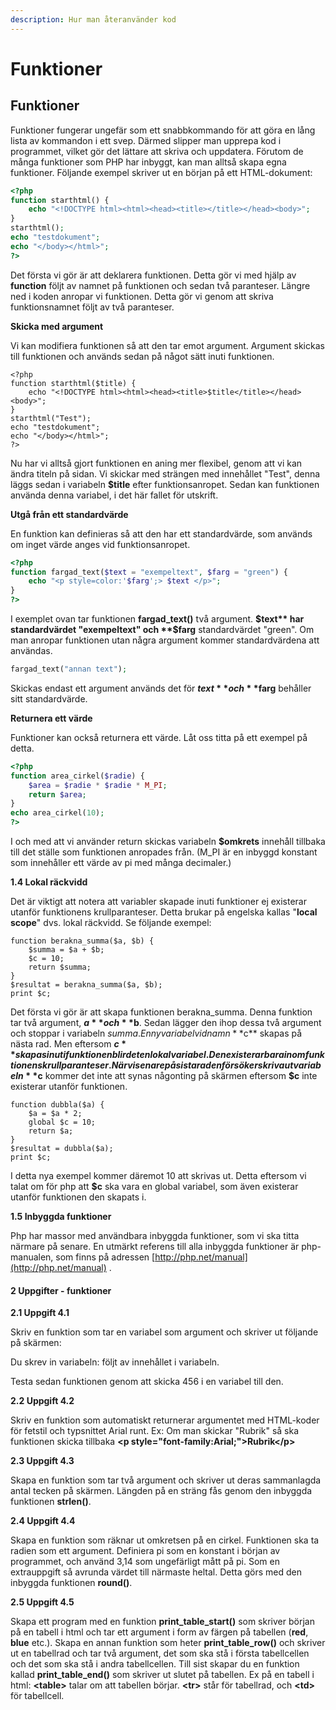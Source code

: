 ```yaml
---
description: Hur man återanvänder kod
---
```


# Funktioner

## Funktioner

Funktioner fungerar ungefär som ett snabbkommando för att göra en lång lista av kommandon i ett svep. Därmed slipper man upprepa kod i programmet, vilket gör det lättare att skriva och uppdatera. Förutom de många funktioner som PHP har inbyggt, kan man alltså skapa egna funktioner. Följande exempel skriver ut en början på ett HTML-dokument:

```php
<?php
function starthtml() {
    echo "<!DOCTYPE html><html><head><title></title></head><body>";
}
starthtml();
echo "testdokument";
echo "</body></html>";
?>
```

Det första vi gör är att deklarera funktionen. Detta gör vi med hjälp av **function** följt av namnet på funktionen och sedan två paranteser. Längre ned i koden anropar vi funktionen. Detta gör vi genom att skriva funktionsnamnet följt av två paranteser.

**Skicka med argument**

Vi kan modifiera funktionen så att den tar emot argument. Argument skickas till funktionen och används sedan på något sätt inuti funktionen.

```text
<?php
function starthtml($title) {
    echo "<!DOCTYPE html><html><head><title>$title</title></head><body>";
}
starthtml("Test");
echo "testdokument";
echo "</body></html>";
?>
```

Nu har vi alltså gjort funktionen en aning mer flexibel, genom att vi kan ändra titeln på sidan. Vi skickar med strängen med innehållet "Test", denna läggs sedan i variabeln **$title** efter funktionsanropet. Sedan kan funktionen använda denna variabel, i det här fallet för utskrift.

**Utgå från ett standardvärde**

En funktion kan definieras så att den har ett standardvärde, som används om inget värde anges vid funktionsanropet.

```php
<?php
function fargad_text($text = "exempeltext", $farg = "green") {
    echo "<p style=color:'$farg';> $text </p>";
}
?>
```

I exemplet ovan tar funktionen **fargad\_text\(\)** två argument. **$text** har standardvärdet "exempeltext" och **$farg** standardvärdet "green". Om man anropar funktionen utan några argument kommer standardvärdena att användas.

```php
fargad_text("annan text");
```

Skickas endast ett argument används det för **$text** och **$farg** behåller sitt standardvärde.

**Returnera ett värde**

Funktioner kan också returnera ett värde. Låt oss titta på ett exempel på detta.

```php
<?php
function area_cirkel($radie) {
    $area = $radie * $radie * M_PI;
    return $area;
}
echo area_cirkel(10);
?>
```

I och med att vi använder return skickas variabeln **$omkrets** innehåll tillbaka till det ställe som funktionen anropades från. \(M\_PI är en inbyggd konstant som innehåller ett värde av pi med många decimaler.\)

**1.4 Lokal räckvidd**

Det är viktigt att notera att variabler skapade inuti funktioner ej existerar utanför funktionens krullparanteser. Detta brukar på engelska kallas "**local scope**" dvs. lokal räckvidd. Se följande exempel:

```text
function berakna_summa($a, $b) {
    $summa = $a + $b;
    $c = 10;
    return $summa;
}
$resultat = berakna_summa($a, $b);
print $c;
```

Det första vi gör är att skapa funktionen berakna\_summa. Denna funktion tar två argument, **$a** och **$b**. Sedan lägger den ihop dessa två argument och stoppar i variabeln $summa. En ny variabel vid namn **$c** skapas på nästa rad. Men eftersom **$c** skapas inuti funktionen blir det en lokal variabel. Den existerar bara inom funktionens krullparanteser. När vi senare på sista raden försöker skriva ut variabeln **$c** kommer det inte att synas någonting på skärmen eftersom **$c** inte existerar utanför funktionen.

```text
function dubbla($a) {
    $a = $a * 2;
    global $c = 10;
    return $a;
}
$resultat = dubbla($a);
print $c;
```

I detta nya exempel kommer däremot 10 att skrivas ut. Detta eftersom vi talat om för php att **$c** ska vara en global variabel, som även existerar utanför funktionen den skapats i.

**1.5 Inbyggda funktioner**

Php har massor med användbara inbyggda funktioner, som vi ska titta närmare på senare. En utmärkt referens till alla inbyggda funktioner är php-manualen, som finns på adressen [http://php.net/manual](http://php.net/manual) .

#### 2 Uppgifter - funktioner

**2.1 Uppgift 4.1**

Skriv en funktion som tar en variabel som argument och skriver ut följande på skärmen:

Du skrev in variabeln: följt av innehållet i variabeln.

Testa sedan funktionen genom att skicka 456 i en variabel till den.

**2.2 Uppgift 4.2**

Skriv en funktion som automatiskt returnerar argumentet med HTML-koder för fetstil och typsnittet Arial runt. Ex: Om man skickar "Rubrik" så ska funktionen skicka tillbaka **&lt;p style="font-family:Arial;"&gt;Rubrik&lt;/p&gt;**

**2.3 Uppgift 4.3**

Skapa en funktion som tar två argument och skriver ut deras sammanlagda antal tecken på skärmen. Längden på en sträng fås genom den inbyggda funktionen **strlen\(\)**.

**2.4 Uppgift 4.4**

Skapa en funktion som räknar ut omkretsen på en cirkel. Funktionen ska ta radien som ett argument. Definiera pi som en konstant i början av programmet, och använd 3,14 som ungefärligt mått på pi. Som en extrauppgift så avrunda värdet till närmaste heltal. Detta görs med den inbyggda funktionen **round\(\)**.

**2.5 Uppgift 4.5**

Skapa ett program med en funktion **print\_table\_start\(\)** som skriver början på en tabell i html och tar ett argument i form av färgen på tabellen \(**red**, **blue** etc.\). Skapa en annan funktion som heter **print\_table\_row\(\)** och skriver ut en tabellrad och tar två argument, det som ska stå i första tabellcellen och det som ska stå i andra tabellcellen. Till sist skapar du en funktion kallad **print\_table\_end\(\)** som skriver ut slutet på tabellen. Ex på en tabell i html: **&lt;table&gt;** talar om att tabellen börjar. **&lt;tr&gt;** står för tabellrad, och **&lt;td&gt;** för tabellcell.

